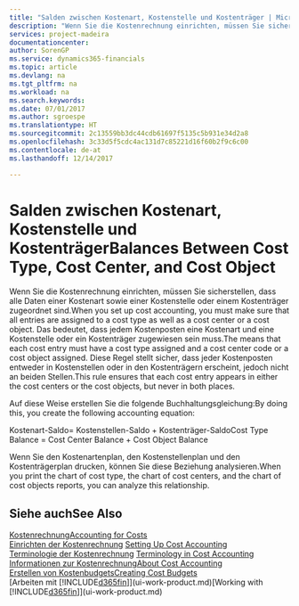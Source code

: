 ```yaml
---
title: "Salden zwischen Kostenart, Kostenstelle und Kostenträger | Microsoft Docs"
description: "Wenn Sie die Kostenrechnung einrichten, müssen Sie sicherstellen, dass alle Daten einer Kostenart sowie einer Kostenstelle oder einem Kostenträger zugeordnet sind. Das bedeutet, dass jedem Kostenposten eine Kostenart und eine Kostenstelle oder ein Kostenträger zugewiesen sein muss. Diese Regel stellt sicher, dass jeder Kostenposten entweder in Kostenstellen oder in den Kostenträgern erscheint, jedoch nicht an beiden Stellen."
services: project-madeira
documentationcenter: 
author: SorenGP
ms.service: dynamics365-financials
ms.topic: article
ms.devlang: na
ms.tgt_pltfrm: na
ms.workload: na
ms.search.keywords: 
ms.date: 07/01/2017
ms.author: sgroespe
ms.translationtype: HT
ms.sourcegitcommit: 2c13559bb3dc44cdb61697f5135c5b931e34d2a8
ms.openlocfilehash: 3c33d5f5cdc4ac131d7c85221d16f60b2f9c6c00
ms.contentlocale: de-at
ms.lasthandoff: 12/14/2017

---
```

# <a name="balances-between-cost-type-cost-center-and-cost-object"></a><span data-ttu-id="943cd-105">Salden zwischen Kostenart, Kostenstelle und Kostenträger</span><span class="sxs-lookup"><span data-stu-id="943cd-105">Balances Between Cost Type, Cost Center, and Cost Object</span></span>
<span data-ttu-id="943cd-106">Wenn Sie die Kostenrechnung einrichten, müssen Sie sicherstellen, dass alle Daten einer Kostenart sowie einer Kostenstelle oder einem Kostenträger zugeordnet sind.</span><span class="sxs-lookup"><span data-stu-id="943cd-106">When you set up cost accounting, you must make sure that all entries are assigned to a cost type as well as a cost center or a cost object.</span></span> <span data-ttu-id="943cd-107">Das bedeutet, dass jedem Kostenposten eine Kostenart und eine Kostenstelle oder ein Kostenträger zugewiesen sein muss.</span><span class="sxs-lookup"><span data-stu-id="943cd-107">The means that each cost entry must have a cost type assigned and a cost center code or a cost object assigned.</span></span> <span data-ttu-id="943cd-108">Diese Regel stellt sicher, dass jeder Kostenposten entweder in Kostenstellen oder in den Kostenträgern erscheint, jedoch nicht an beiden Stellen.</span><span class="sxs-lookup"><span data-stu-id="943cd-108">This rule ensures that each cost entry appears in either the cost centers or the cost objects, but never in both places.</span></span>  

 <span data-ttu-id="943cd-109">Auf diese Weise erstellen Sie die folgende Buchhaltungsgleichung:</span><span class="sxs-lookup"><span data-stu-id="943cd-109">By doing this, you create the following accounting equation:</span></span>  

 <span data-ttu-id="943cd-110">Kostenart-Saldo= Kostenstellen-Saldo + Kostenträger-Saldo</span><span class="sxs-lookup"><span data-stu-id="943cd-110">Cost Type Balance = Cost Center Balance + Cost Object Balance</span></span>  

 <span data-ttu-id="943cd-111">Wenn Sie den Kostenartenplan, den Kostenstellenplan und den Kostenträgerplan drucken, können Sie diese Beziehung analysieren.</span><span class="sxs-lookup"><span data-stu-id="943cd-111">When you print the chart of cost type, the chart of cost centers, and the chart of cost objects reports, you can analyze this relationship.</span></span>  

## <a name="see-also"></a><span data-ttu-id="943cd-112">Siehe auch</span><span class="sxs-lookup"><span data-stu-id="943cd-112">See Also</span></span>  
[<span data-ttu-id="943cd-113">Kostenrechnung</span><span class="sxs-lookup"><span data-stu-id="943cd-113">Accounting for Costs</span></span>](finance-manage-cost-accounting.md)  
 <span data-ttu-id="943cd-114">[Einrichten der Kostenrechnung](finance-set-up-cost-accounting.md) </span><span class="sxs-lookup"><span data-stu-id="943cd-114">[Setting Up Cost Accounting](finance-set-up-cost-accounting.md) </span></span>  
 <span data-ttu-id="943cd-115">[Terminologie der Kostenrechnung](finance-terminology-in-cost-accounting.md) </span><span class="sxs-lookup"><span data-stu-id="943cd-115">[Terminology in Cost Accounting](finance-terminology-in-cost-accounting.md) </span></span>  
 [<span data-ttu-id="943cd-116">Informationen zur Kostenrechnung</span><span class="sxs-lookup"><span data-stu-id="943cd-116">About Cost Accounting</span></span>](finance-about-cost-accounting.md)  
 [<span data-ttu-id="943cd-117">Erstellen von Kostenbudgets</span><span class="sxs-lookup"><span data-stu-id="943cd-117">Creating Cost Budgets</span></span>](finance-create-cost-budgets.md)  
 <span data-ttu-id="943cd-118">[Arbeiten mit [!INCLUDE[d365fin](includes/d365fin_md.md)]](ui-work-product.md)</span><span class="sxs-lookup"><span data-stu-id="943cd-118">[Working with [!INCLUDE[d365fin](includes/d365fin_md.md)]](ui-work-product.md)</span></span>


